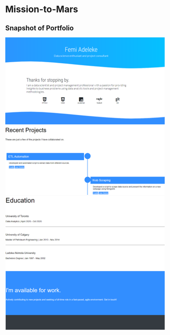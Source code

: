# Mission-to-Mars
## Snapshot of Portfolio
![](https://github.com/femolyn1/Mission-to-Mars/blob/master/Portfolio/Portfolio_1.PNG)
![](https://github.com/femolyn1/Mission-to-Mars/blob/master/Portfolio/Portfolio_2.PNG)
![](https://github.com/femolyn1/Mission-to-Mars/blob/master/Portfolio/Portfolio_3.PNG)
![](https://github.com/femolyn1/Mission-to-Mars/blob/master/Portfolio/Portfolio_4.PNG)



